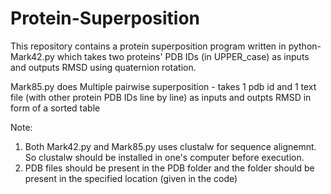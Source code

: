 # Protein-Superposition
This repository contains a protein superposition program written in python- Mark42.py which takes two proteins' PDB IDs (in UPPER_case) as inputs and outputs RMSD using quaternion rotation. 

Mark85.py does Multiple pairwise superposition - takes 1 pdb id and 1 text file (with other protein PDB IDs line by line) as inputs and outpts RMSD in form of a sorted table

Note: 
1. Both Mark42.py and Mark85.py uses clustalw for sequence alignemnt. So clustalw should be installed in one's computer before execution.
2. PDB files should be present in the PDB folder and the folder should be present in the specified location (given in the code) 

